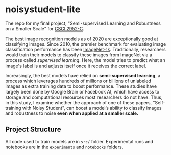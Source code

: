 # noisystudent-lite
The repo for my final project, "Semi-supervised Learning and Robustness on a Smaller Scale" for [CSCI 2952-C](http://cs.brown.edu/courses/csci2952c/).

The best image recognition models as of 2020 are exceptionally good at classifying images. Since 2010, the premier benchmark for evaluating image classification performance has been [ImageNet-1k](https://paperswithcode.com/sota/image-classification-on-imagenet). Traditionally, researchers would train their models to classify these images from ImageNet via a process called _supervised learning_. Here, the model tries to predict what an image's label is and adjusts itself once it receives the correct label.

Increasingly, the best models have relied on **semi-supervised learning**, a process which leverages hundreds of millions or billions of unlabeled images as extra training data to boost performance. These studies have largely been done by Google Brain or Facebook AI, which have access to storage and computational resources most researchers do not have. Thus, in this study, I examine whether the approach of one of these papers, "Self-training with Noisy Student", can boost a model’s ability to classify images and robustness to noise **even when applied at a smaller scale.**

## Project Structure
All code used to train models are in `src/` folder. Experimental runs and
notebooks are in the `experiments` and `notebooks` folders.

